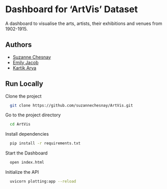 # Dashboard for ‘ArtVis’ Dataset

A dashboard to visualise the arts, artists, their exhibitions and venues from 1902-1915.

## Authors

- [Suzanne Chesnay](https://github.com/suzannechesnay)
- [Emily Jacob](https://github.com/emilindominic)
- [Kartik Arya](https://www.github.com/octokatherine)

## Run Locally

Clone the project

```bash
  git clone https://github.com/suzannechesnay/ArtVis.git
```

Go to the project directory

```bash
  cd ArtVis
```

Install dependencies

```bash
  pip install -r requirements.txt
```

Start the Dashboard

```bash
  open index.html
```

Initialize the API

```bash
  uvicorn plotting:app --reload
```
